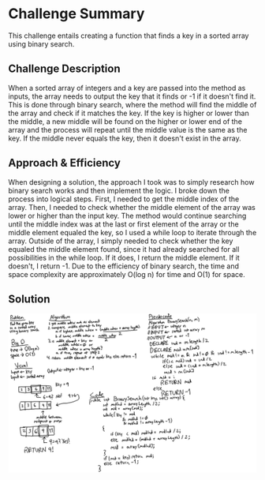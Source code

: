 # Challenge Summary
This challenge entails creating a function that finds a key in a sorted array using binary search.

## Challenge Description
When a sorted array of integers and a key are passed into the method as inputs, the array needs to output the key that it finds or -1 if it doesn't find it. This is done through binary search, where the method will find the middle of the array and check if it matches the key. If the key is higher or lower than the middle, a new middle will be found on the higher or lower end of the array and the process will repeat until the middle value is the same as the key. If the middle never equals the key, then it doesn't exist in the array.

## Approach & Efficiency
When designing a solution, the approach I took was to simply research how binary search works and then implement the logic. I broke down the process into logical steps. First, I needed to get the middle index of the array. Then, I needed to check whether the middle element of the array was lower or higher than the input key. The method would continue searching until the middle index was at the last or first element of the array or the middle element equaled the key, so I used a while loop to iterate through the array. Outside of the array, I simply needed to check whether the key equaled the middle element found, since it had already searched for all possibilities in the while loop. If it does, I return the middle element. If it doesn't, I return -1. Due to the efficiency of binary search, the time and space complexity are approximately O(log n) for time and O(1) for space.

## Solution
![Whiteboard used for planning code challenge](https://github.com/JungDefiant/data-structures-and-algorithms/blob/master/code-challenges/array-binary-search/BinarySearch/assets/array-binary-search.png?raw=true)
